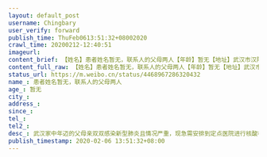 ```yaml
---
layout: default_post
username: Chingbary
user_verify: forward
publish_time: ThuFeb0613:51:32+08002020
crawl_time: 20200212-12:40:51
imageurl: 
content_brief: 【姓名】患者姓名暂无，联系人的父母两人【年龄】暂无【地址】武汉市汉阳区麒麟路汇福苑B区30栋1单元502【病情描述】武汉家中年迈的父母亲双双感染新型肺炎且情况严重，现急需安排到定点医院进行核酸检测确诊，才有希望排到病床收治。父母亲于1月30号在社区医院初步检测后被安排到汉阳铁路医院进行C ...全文
content_full_raw: 【姓名】患者姓名暂无，联系人的父母两人【年龄】暂无【地址】武汉市汉阳区麒麟路汇福苑B区30栋1单元502【病情描述】武汉家中年迈的父母亲双双感染新型肺炎且情况严重，现急需安排到定点医院进行核酸检测确诊，才有希望排到病床收治。父母亲于1月30号在社区医院初步检测后被安排到汉阳铁路医院进行CT检查，检查结果父母肺部都有感染。父亲：父亲双肺呈毛玻璃状感染较严重，医生告知八九不离十是感染了新型肺炎，但该医院不是定点医院，无法进行核酸检测确诊，只是开了3天的针和药，让自行在家里隔离，今天（2月2日）父亲病情恶化持续高烧39℃不退，打120被告知要排队等400多号母亲：母亲赶到社区说明情况要求派车送往医院治疗，被告知只能先登记上报，回家等结果。现在老人情况非常危急，亲人又不在身也没有车辆，实在是走投无路【联系人和电话】张女士●●●乐文君●●●
status_url: https://m.weibo.cn/status/4468967286320432
name_: 患者姓名暂无，联系人的父母两人
age_: 暂无
city_: 
address_: 
since_: 
tel_: 
tel2_: 
desc_: 武汉家中年迈的父母亲双双感染新型肺炎且情况严重，现急需安排到定点医院进行核酸检测确诊，才有希望排到病床收治。父母亲于1月30号在社区医院初步检测后被安排到汉阳铁路医院进行CT检查，检查结果父母肺部都有感染。父亲父亲双肺呈毛玻璃状感染较严重，医生告知八九不离十是感染了新型肺炎，但该医院不是定点医院，无法进行核酸检测确诊，只是开了3天的针和药，让自行在家里隔离，今天（2月2日）父亲病情恶化持续高烧39℃不退，打120被告知要排队等400多号母亲母亲赶到社区说明情况要求派车送往医院治疗，被告知只能先登记上报，回家等结果。现在老人情况非常危急，亲人又不在身也没有车辆，实在是走投无路
publish_timestamp: 2020-02-06 13:51:32+08:00
---
```

